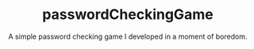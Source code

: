 <h1 align="center">passwordCheckingGame</h1>

<p align="center">A simple password checking game I developed in a moment of boredom.</p>
